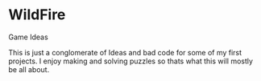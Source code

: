 # WildFire
Game Ideas

This is just a conglomerate of Ideas and bad code for some of my first projects. I enjoy making and solving puzzles so thats what this will mostly be all about. 
